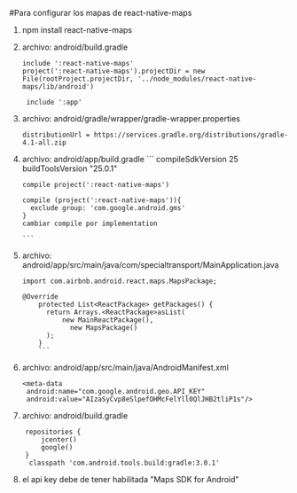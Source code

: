 #Para configurar los mapas de react-native-maps

1. npm install react-native-maps
2. archivo: android/build.gradle

     ```
     include ':react-native-maps'
     project(':react-native-maps').projectDir = new File(rootProject.projectDir, '../node_modules/react-native-maps/lib/android')

      include ':app'
      ```
3. archivo: android/gradle/wrapper/gradle-wrapper.properties

      ```
      distributionUrl = https://services.gradle.org/distributions/gradle-4.1-all.zip
      ```
4. archivo: android/app/build.gradle
       ```
       compileSdkVersion 25
       buildToolsVersion "25.0.1"
       
       compile project(':react-native-maps')
       
       compile (project(':react-native-maps')){
         exclude group: 'com.google.android.gms'
       }
       cambiar compile por implementation

       ```
       
 5. archivo: android/app/src/main/java/com/specialtransport/MainApplication.java
 
       ```
       import com.airbnb.android.react.maps.MapsPackage;
       
       @Override
           protected List<ReactPackage> getPackages() {
             return Arrays.<ReactPackage>asList(
                 new MainReactPackage(),
                   new MapsPackage()
             );
           }
           ```
 6. archivo: android/app/src/main/java/AndroidManifest.xml
     ```
    <meta-data
      android:name="com.google.android.geo.API_KEY"
      android:value="AIzaSyCvp8eSlpefOHMcFelYll0QlJHB2tliP1s"/>
     ``` 
     
7. archivo: android/build.gradle
```
    repositories {
        jcenter()
        google()
    }
     classpath 'com.android.tools.build:gradle:3.0.1'
```

8. el api key debe de tener habilitada "Maps SDK for Android"

